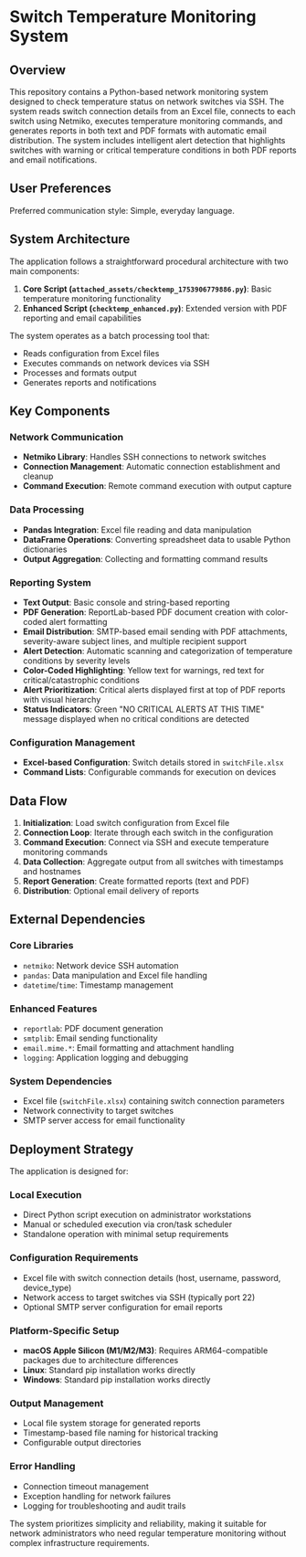 # Switch Temperature Monitoring System

## Overview

This repository contains a Python-based network monitoring system designed to check temperature status on network switches via SSH. The system reads switch connection details from an Excel file, connects to each switch using Netmiko, executes temperature monitoring commands, and generates reports in both text and PDF formats with automatic email distribution. The system includes intelligent alert detection that highlights switches with warning or critical temperature conditions in both PDF reports and email notifications.

## User Preferences

Preferred communication style: Simple, everyday language.

## System Architecture

The application follows a straightforward procedural architecture with two main components:

1. **Core Script (`attached_assets/checktemp_1753906779886.py`)**: Basic temperature monitoring functionality
2. **Enhanced Script (`checktemp_enhanced.py`)**: Extended version with PDF reporting and email capabilities

The system operates as a batch processing tool that:
- Reads configuration from Excel files
- Executes commands on network devices via SSH
- Processes and formats output
- Generates reports and notifications

## Key Components

### Network Communication
- **Netmiko Library**: Handles SSH connections to network switches
- **Connection Management**: Automatic connection establishment and cleanup
- **Command Execution**: Remote command execution with output capture

### Data Processing
- **Pandas Integration**: Excel file reading and data manipulation
- **DataFrame Operations**: Converting spreadsheet data to usable Python dictionaries
- **Output Aggregation**: Collecting and formatting command results

### Reporting System
- **Text Output**: Basic console and string-based reporting
- **PDF Generation**: ReportLab-based PDF document creation with color-coded alert formatting
- **Email Distribution**: SMTP-based email sending with PDF attachments, severity-aware subject lines, and multiple recipient support
- **Alert Detection**: Automatic scanning and categorization of temperature conditions by severity levels
- **Color-Coded Highlighting**: Yellow text for warnings, red text for critical/catastrophic conditions
- **Alert Prioritization**: Critical alerts displayed first at top of PDF reports with visual hierarchy
- **Status Indicators**: Green "NO CRITICAL ALERTS AT THIS TIME" message displayed when no critical conditions are detected

### Configuration Management
- **Excel-based Configuration**: Switch details stored in `switchFile.xlsx`
- **Command Lists**: Configurable commands for execution on devices

## Data Flow

1. **Initialization**: Load switch configuration from Excel file
2. **Connection Loop**: Iterate through each switch in the configuration
3. **Command Execution**: Connect via SSH and execute temperature monitoring commands
4. **Data Collection**: Aggregate output from all switches with timestamps and hostnames
5. **Report Generation**: Create formatted reports (text and PDF)
6. **Distribution**: Optional email delivery of reports

## External Dependencies

### Core Libraries
- `netmiko`: Network device SSH automation
- `pandas`: Data manipulation and Excel file handling
- `datetime`/`time`: Timestamp management

### Enhanced Features
- `reportlab`: PDF document generation
- `smtplib`: Email sending functionality
- `email.mime.*`: Email formatting and attachment handling
- `logging`: Application logging and debugging

### System Dependencies
- Excel file (`switchFile.xlsx`) containing switch connection parameters
- Network connectivity to target switches
- SMTP server access for email functionality

## Deployment Strategy

The application is designed for:

### Local Execution
- Direct Python script execution on administrator workstations
- Manual or scheduled execution via cron/task scheduler
- Standalone operation with minimal setup requirements

### Configuration Requirements
- Excel file with switch connection details (host, username, password, device_type)
- Network access to target switches via SSH (typically port 22)
- Optional SMTP server configuration for email reports

### Platform-Specific Setup
- **macOS Apple Silicon (M1/M2/M3)**: Requires ARM64-compatible packages due to architecture differences
- **Linux**: Standard pip installation works directly
- **Windows**: Standard pip installation works directly

### Output Management
- Local file system storage for generated reports
- Timestamp-based file naming for historical tracking
- Configurable output directories

### Error Handling
- Connection timeout management
- Exception handling for network failures
- Logging for troubleshooting and audit trails

The system prioritizes simplicity and reliability, making it suitable for network administrators who need regular temperature monitoring without complex infrastructure requirements.